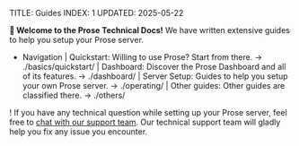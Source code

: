 TITLE: Guides
INDEX: 1
UPDATED: 2025-05-22

**👋 Welcome to the Prose Technical Docs!** We have written extensive guides to help you setup your Prose server.

+ Navigation
  | Quickstart: Willing to use Prose? Start from there. -> ./basics/quickstart/
  | Dashboard: Discover the Prose Dashboard and all of its features. -> ./dashboard/
  | Server Setup: Guides to help you setup your own Prose server. -> ./operating/
  | Other guides: Other guides are classified there. -> ./others/

! If you have any technical question while setting up your Prose server, feel free to [chat with our support team](#crisp-chat-open). Our technical support team will gladly help you fix any issue you encounter.
